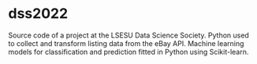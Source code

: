 # dss2022
Source code of a project at the LSESU Data Science Society. Python used to collect and transform listing data from the eBay API. Machine learning models for classification and prediction fitted in Python using Scikit-learn.
